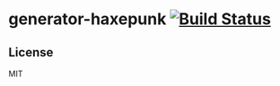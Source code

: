 # generator-haxepunk [![Build Status](https://secure.travis-ci.org/dropechostudios/generator-haxepunk.png?branch=master)](https://travis-ci.org/dropechostudios/generator-haxepunk)

## License

MIT
